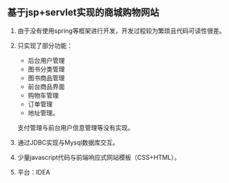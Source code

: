 ## 基于jsp+servlet实现的商城购物网站

1. 由于没有使用spring等框架进行开发，开发过程较为繁琐且代码可读性很差。

2. 只实现了部分功能：

   - 后台用户管理
   - 图书分类管理
   - 图书商品管理
   - 前台商品界面
   - 购物车管理
   - 订单管理
   - 地址管理。

   支付管理与前台用户信息管理等没有实现。

3. 通过JDBC实现与Mysql数据库交互。

4. 少量javascript代码与前端响应式网站模板（CSS+HTML）。

5. 平台：IDEA 

